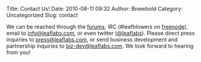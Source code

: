 Title: Contact Us!
Date: 2010-08-11 09:32
Author: Bnewbold
Category: Uncategorized
Slug: contact

We can be reached through the [forums][], IRC (\#leafblowers on
[freenode][]), email to [info@leaflabs.com][], or even twitter
([@leaflabs][]). Please direct press inquiries to
[press@leaflabs.com][], or send business development and partnership
inquiries to [biz-dev@leaflabs.com][]. We look forward to hearing from
you!

  [forums]: http://forums.leaflabs.com
  [freenode]: http://webchat.freenode.net/
  [info@leaflabs.com]: mailto:info@leaflabs.com
  [@leaflabs]: http://twitter.com/leaflabs
  [press@leaflabs.com]: mailto:press@leaflabs.com
  [biz-dev@leaflabs.com]: mailto:biz-dev@leaflabs.com
